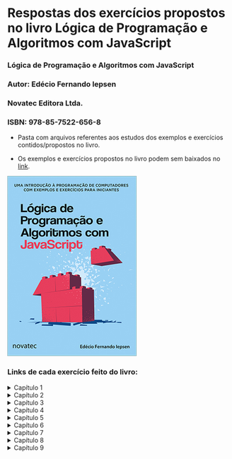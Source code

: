  # Respostas dos exercícios propostos no livro Lógica de Programação e Algoritmos com JavaScript

### Lógica de Programação e Algoritmos com JavaScript
### Autor: Edécio Fernando Iepsen
### Novatec Editora Ltda.
### ISBN: 978-85-7522-656-8

- Pasta com arquivos referentes aos estudos dos exemplos e exercícios contidos/propostos no livro.

- Os exemplos e exercícios propostos no livro podem sem baixados no [link](https://novatec.com.br/livros/logica-programacao-algoritmos-com-javascript/ "Link Novatec").

![capalivroLepsen](./capalivroLepsen.jpg)

### Links de cada exercício feito do livro:

<details><summary>Capítulo 1</summary>

- [Exercício A](https://rmelojefferson.github.io/jsChallenges/livroEdecioIepsenRespostas/cap1/ex1_a.html)
- [Exercício B](https://rmelojefferson.github.io/jsChallenges/livroEdecioIepsenRespostas/cap1/ex1_b.html)
- [Exercício C](https://rmelojefferson.github.io/jsChallenges/livroEdecioIepsenRespostas/cap1/ex1_c.html)
- [Exercício D](https://rmelojefferson.github.io/jsChallenges/livroEdecioIepsenRespostas/cap1/ex1_d.html)

</details>
 
<details><summary>Capítulo 2</summary>

- [Exercício A](https://rmelojefferson.github.io/jsChallenges/livroEdecioIepsenRespostas/cap2/ex2_a.html)
- [Exercício B](https://rmelojefferson.github.io/jsChallenges/livroEdecioIepsenRespostas/cap2/ex2_b.html)
- [Exercício C](https://rmelojefferson.github.io/jsChallenges/livroEdecioIepsenRespostas/cap2/ex2_c.html)

</details>
 
<details><summary>Capítulo 3</summary>

- [Exercício A](https://rmelojefferson.github.io/jsChallenges/livroEdecioIepsenRespostas/cap3/ex3_a.html)
- [Exercício B](https://rmelojefferson.github.io/jsChallenges/livroEdecioIepsenRespostas/cap3/ex3_b.html)
- [Exercício C](https://rmelojefferson.github.io/jsChallenges/livroEdecioIepsenRespostas/cap3/ex3_c.html)
- [Exercício D](https://rmelojefferson.github.io/jsChallenges/livroEdecioIepsenRespostas/cap3/ex3_d.html)

 </details>
 
<details><summary>Capítulo 4</summary>

- [Exercício A](https://rmelojefferson.github.io/jsChallenges/livroEdecioIepsenRespostas/cap4/ex4_a.html)
- [Exercício B](https://rmelojefferson.github.io/jsChallenges/livroEdecioIepsenRespostas/cap4/ex4_b.html)
- [Exercício C](https://rmelojefferson.github.io/jsChallenges/livroEdecioIepsenRespostas/cap4/ex4_c.html)
- [Exercício D](https://rmelojefferson.github.io/jsChallenges/livroEdecioIepsenRespostas/cap4/ex4_d.html)

</details>

<details><summary>Capítulo 5</summary>

- [Exercício A](https://rmelojefferson.github.io/jsChallenges/livroEdecioIepsenRespostas/cap5/ex5_a.html)
- [Exercício B](https://rmelojefferson.github.io/jsChallenges/livroEdecioIepsenRespostas/cap5/ex5_b.html)
- [Exercício C](https://rmelojefferson.github.io/jsChallenges/livroEdecioIepsenRespostas/cap5/ex5_c.html)
- [Exercício D](https://rmelojefferson.github.io/jsChallenges/livroEdecioIepsenRespostas/cap5/ex5_d.html)

</details>
 
<details><summary>Capítulo 6</summary>

- [Exercício A](https://rmelojefferson.github.io/jsChallenges/livroEdecioIepsenRespostas/cap6/ex6_a.html)
- [Exercício B](https://rmelojefferson.github.io/jsChallenges/livroEdecioIepsenRespostas/cap6/ex6_b.html)
- [Exercício C](https://rmelojefferson.github.io/jsChallenges/livroEdecioIepsenRespostas/cap6/ex6_c.html)
- [Exercício D](https://rmelojefferson.github.io/jsChallenges/livroEdecioIepsenRespostas/cap6/ex6_d.html)

</details>

<details><summary>Capítulo 7</summary>

- [Exercício A](https://rmelojefferson.github.io/jsChallenges/livroEdecioIepsenRespostas/cap7/ex7_a.html)
- [Exercício B](https://rmelojefferson.github.io/jsChallenges/livroEdecioIepsenRespostas/cap7/ex7_b.html)
- [Exercício C](https://rmelojefferson.github.io/jsChallenges/livroEdecioIepsenRespostas/cap7/ex7_c.html)

</details>

<details><summary>Capítulo 8</summary>

- [Exercício A](https://rmelojefferson.github.io/jsChallenges/livroEdecioIepsenRespostas/cap8/ex8_a.html)
- [Exercício B](https://rmelojefferson.github.io/jsChallenges/livroEdecioIepsenRespostas/cap8/ex8_b.html)
- [Exercício C](https://rmelojefferson.github.io/jsChallenges/livroEdecioIepsenRespostas/cap8/ex8_c.html)

</details>

<details><summary>Capítulo 9</summary>

- [Exercício A](https://rmelojefferson.github.io/jsChallenges/livroEdecioIepsenRespostas/cap9/ex9_a.html)

 </details>
